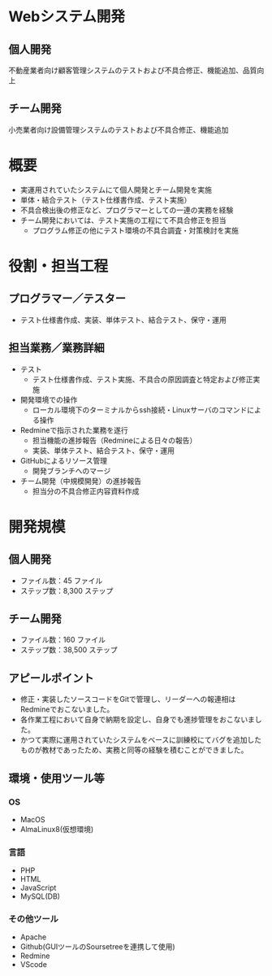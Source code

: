 # Webシステム開発
## 個人開発
不動産業者向け顧客管理システムのテストおよび不具合修正、機能追加、品質向上
## チーム開発
小売業者向け設備管理システムのテストおよび不具合修正、機能追加
# 概要
- 実運用されていたシステムにて個人開発とチーム開発を実施
- 単体・結合テスト（テスト仕様書作成、テスト実施）
- 不具合検出後の修正など、プログラマーとしての一連の実務を経験
- チーム開発においては、テスト実施の工程にて不具合修正を担当
  - プログラム修正の他にテスト環境の不具合調査・対策検討を実施
# 役割・担当工程
## プログラマー／テスター
- テスト仕様書作成、実装、単体テスト、結合テスト、保守・運用
## 担当業務／業務詳細
- テスト
  - テスト仕様書作成、テスト実施、不具合の原因調査と特定および修正実施
- 開発環境での操作
  - ローカル環境下のターミナルからssh接続・Linuxサーバのコマンドによる操作
- Redmineで指示された業務を遂行
  - 担当機能の進捗報告（Redmineによる日々の報告）
  - 実装、単体テスト、結合テスト、保守・運用
- GitHubによるリソース管理
  - 開発ブランチへのマージ
- チーム開発（中規模開発）の進捗報告
  - 担当分の不具合修正内容資料作成
# 開発規模
## 個人開発
- ファイル数：45 ファイル
- ステップ数：8,300 ステップ
## チーム開発
- ファイル数：160 ファイル
- ステップ数：38,500 ステップ
## アピールポイント
- 修正・実装したソースコードをGitで管理し、リーダーへの報連相はRedmineでおこないました。
- 各作業工程において自身で納期を設定し、自身でも進捗管理をおこないました。
- かつて実際に運用されていたシステムをベースに訓練校にてバグを追加したものが教材であったため、実務と同等の経験を積むことができました。

## 環境・使用ツール等
### OS
- MacOS
- AlmaLinux8(仮想環境)
### 言語
- PHP
- HTML
- JavaScript
- MySQL(DB)
### その他ツール
- Apache
- Github(GUIツールのSoursetreeを連携して使用)
- Redmine
- VScode
